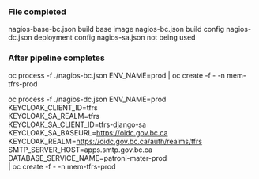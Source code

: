 ### File completed

nagios-base-bc.json build base image
nagios-bc.json build config
nagios-dc.json deployment config
nagios-sa.json not being used

### After pipeline completes

oc process -f ./nagios-bc.json ENV_NAME=prod |
oc create -f - -n mem-tfrs-prod

oc process -f ./nagios-dc.json ENV_NAME=prod \
KEYCLOAK_CLIENT_ID=tfrs \
KEYCLOAK_SA_REALM=tfrs \
KEYCLOAK_SA_CLIENT_ID=tfrs-django-sa \
KEYCLOAK_SA_BASEURL=https://oidc.gov.bc.ca \
KEYCLOAK_REALM=https://oidc.gov.bc.ca/auth/realms/tfrs \
SMTP_SERVER_HOST=apps.smtp.gov.bc.ca
DATABASE_SERVICE_NAME=patroni-mater-prod \
| oc create -f - -n mem-tfrs-prod

